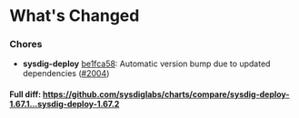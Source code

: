 # What's Changed

### Chores
- **sysdig-deploy** [be1fca58](https://github.com/sysdiglabs/charts/commit/be1fca586d3f28663d52e65d06307f10314b32b3): Automatic version bump due to updated dependencies ([#2004](https://github.com/sysdiglabs/charts/issues/2004))
#### Full diff: https://github.com/sysdiglabs/charts/compare/sysdig-deploy-1.67.1...sysdig-deploy-1.67.2
